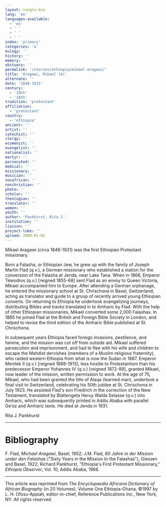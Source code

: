 ```yaml
---
layout: single-bio
lang: 'en'
languages-available:
  - 'en'
  - ' '
  - ' '
  - ' '
index: 'primary'
categories: 'a'
eulogy: ''
history: ''
memory: ''
obituary: ''
permalink: '/stories/ethiopia/mikael-aragawi/'
title: 'Aragawi, Mikael (A)'
alternate: ''
date: '1848-1931'
century:
  - '19th'
  - '20th'
tradition: 'protestant'
affiliation:
  - 'protestant'
country:
  - 'ethiopia'
ancient: ''
artist: ''
catechist: ''
clergy: ''
ecumenist: ''
evangelist: ''
nationalist: ''
martyr: ''
persecuted: ''
medical: ''
missionary: ''
musician: ''
nonafrican: ''
nonchristian: ''
photo: ''
scholar: ''
theologian: ''
translator: ''
women: ''
youth: ''
author: 'Pankhurst, Rita J.'
institution: ''
liaison: ''
project-luke: ''
upload: 2000-01-01
---
```



Mikael Aragawi (circa 1848-1931) was the first Ethiopian Protestant missionary.

Born a Falasha, or Ethiopian Jew, he grew up with the family of Joseph Martin Flad (*q.v.*), a German missionary who established a station for the conversion of the Falasha at Jenda, near Lake Tana. When in 1866, Emperor Téwodros (*q.v.*) [reigned 1855-68] sent Flad as an envoy to Queen Victoria, Mikael accompanied him to Europe. After attending a German orphanage, he entered the missionary school at St. Chrischona in Basel, Switzerland, acting as translator and guide to a group of recently arrived young Ethiopian converts. On returning to Ethiopia he undertook evangelizing journeys, distributing Bibles and tracks translated in to Amharic by Flad. With the help of other Ethiopian missionaries, Mikael converted some 2,000 Falashas. In 1885 he joined Flad at the British and Foreign Bible Society in London, and helped to revise the third edition of the Amharic Bible published at St. Chrischona.

In subsequent years Ethiopia faced foreign invasions, pestilence, and famine, and the mission was cut off from outside aid. Mikael suffered persecution and imprisonment, and had to flee with his wife and children to escape the Mahdist dervishes (members of a Muslim religious fraternity), who raided western Ethiopia from what is now the Sudan in 1887. Emperor Menilek II (*q.v.*) [reigned 1889-1913], less hostile to Protestantism than his predecessor Emperor Yohannes IV (*q.v.*) [reigned 1872-89], granted Mikael, now leader of the mission, written permission to work. At the age of 75, Mikael, who had been granted the title of Alaqa (learned man), undertook a final visit to Switzerland, celebrating his 50th jubilee at St. Chrischona in July 1923. He assisted Flad's son Friedrich in the correction of the New Testament, translated by Blattengeta Heruy Walda Selasse (*q.v.*) into Amharic, which was subsequently printed in Addis Ababa with parallel Ge'ez and Amharic texts. He died at Jenda in 1931.

Rita J. Pankhurst

---

# Bibliography

F. Flad, *Michael Aragawi*, Basel, 1952; J.M. Flad, *60 Jahre in der Mission under den Falashas* ("Sixty Years in the Mission to the Falashas"), Giessen and Basel, 1922; Richard Pankhurst, "Ethiopia's First Protestant Missionary," *Ethiopia Observer*, Vol. 10, Addis Ababa, 1966.

---

This article was reprinted from *The Encyclopaedia Africana Dictionary of African Biography* (in 20 Volumes). Volume One Ethiopia-Ghana, &copy;1997 by L. H. Ofosu-Appiah, editor-in-chief, Reference Publications Inc., New York, NY. All rights reserved.